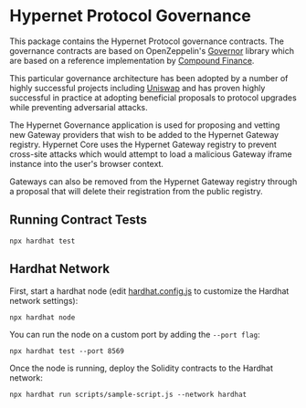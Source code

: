 # Hypernet Protocol Governance

This package contains the Hypernet Protocol governance contracts. The governance contracts are based on 
OpenZeppelin's [Governor](https://docs.openzeppelin.com/contracts/4.x/governance) library which are based
on a reference implementation by [Compound Finance](https://compound.finance/docs/governance).

This particular governance architecture has been adopted by a number of highly successful projects including
[Uniswap](https://docs.uniswap.org/protocol/V2/concepts/governance/governance-reference) and has proven highly
successful in practice at adopting beneficial proposals to protocol upgrades while preventing adversarial attacks. 

The Hypernet Governance application is used for proposing and vetting new Gateway providers that wish to be added to
the Hypernet Gateway registry. Hypernet Core uses the Hypernet Gateway registry to prevent cross-site attacks which 
would attempt to load a malicious Gateway iframe instance into the user's browser context. 

Gateways can also be removed from the Hypernet Gateway registry through a proposal that will delete their registration 
from the public registry. 

## Running Contract Tests

```shell
npx hardhat test
```

## Hardhat Network

First, start a hardhat node (edit [hardhat.config.js](https://hardhat.org/config/#networks-configuration) 
to customize the Hardhat network settings):

```shell
npx hardhat node
```

You can run the node on a custom port by adding the `--port flag`:

```shell
npx hardhat test --port 8569
```

Once the node is running, deploy the Solidity contracts to the Hardhat network:

```shell
npx hardhat run scripts/sample-script.js --network hardhat
```
